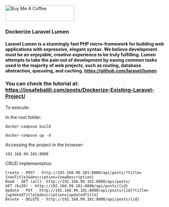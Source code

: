 <a href="https://www.buymeacoffee.com/jsafe00" target="_blank"><img src="https://cdn.buymeacoffee.com/buttons/default-black.png" alt="Buy Me A Coffee" style="height: 51px !important;width: 217px !important;" ></a>

### Dockerize Laravel Lumen 

#### Laravel Lumen is a stunningly fast PHP micro-framework for building web applications with expressive, elegant syntax. We believe development must be an enjoyable, creative experience to be truly fulfilling. Lumen attempts to take the pain out of development by easing common tasks used in the majority of web projects, such as routing, database abstraction, queueing, and caching. https://github.com/laravel/lumen

### You can check the tutorial at: https://josafebalili.com/posts/Dockerize-Existing-Laravel-Project/

To execute:

In the root folder:

```
docker-compose build
```
```
docker-compose up -d
```

Accessing the project in the browser:

```
192.168.99.101:8000
```

CRUD implementation

```
Create - POST - http://192.168.99.101:8000/api/posts/?title={newTitle}&description={newDescription}
Read - GET (all)- http://192.168.99.101:8000/api/posts/
GET (byID) - http://192.168.99.101:8000/api/posts/{id}
Update - PUT - http://192.168.99.101:8000/api/posts/{id}?title={updatedTitle}&description={updatedTitle}
Delete - DELETE - http://192.168.99.101:8000/api/posts/{id}
```
